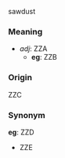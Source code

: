 sawdust
### Meaning
+ _adj_: ZZA
    + __eg__: ZZB

### Origin

ZZC

### Synonym

__eg__: ZZD

+ ZZE


